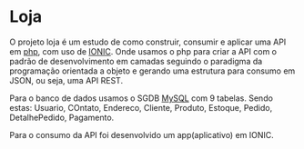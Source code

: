 # Loja
O projeto loja é um estudo de como construir, consumir e
aplicar uma API em [php](https://www.php.net/), com uso de [IONIC](https://ionicframework.com/). Onde usamos o php
para criar a API com o padrão de desenvolvimento em camadas
seguindo o paradigma da programação orientada a objeto e gerando 
uma estrutura para consumo em JSON, ou seja, uma API REST.

Para o banco de dados usamos o SGDB [MySQL](https://dev.mysql.com/) com 9 tabelas. Sendo
estas: Usuario, COntato, Endereco, Cliente, Produto, Estoque, Pedido,
DetalhePedido, Pagamento.

Para o consumo da API foi desenvolvido um app(aplicativo) em IONIC.
